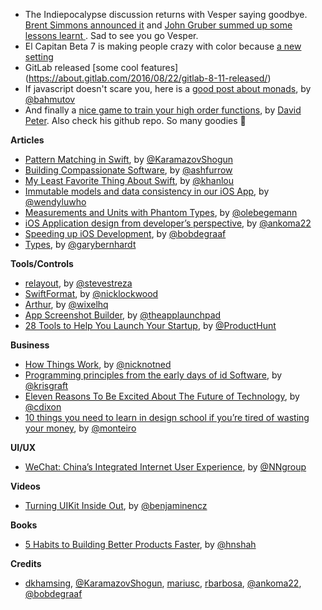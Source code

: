 * The Indiepocalypse discussion returns with Vesper saying goodbye. [Brent Simmons announced it](http://inessential.com/2016/08/21/last_vesper_update_sync_shutting_down) and [John Gruber summed up some lessons learnt ](http://daringfireball.net/2016/08/vesper_adieu). Sad to see you go Vesper.
* El Capitan Beta 7 is making people crazy with color because [a new setting](https://infinitediaries.net/ambient-light-compensation-in-os-x-el-capitan-beta-7/)
* GitLab released [some cool features] (https://about.gitlab.com/2016/08/22/gitlab-8-11-released/)
* If javascript doesn't scare you, here is a [good post about monads](https://glebbahmutov.com/blog/monads/), by [@bahmutov](https://twitter.com/bahmutov)
* And finally a [nice game to train your high order functions](http://david-peter.de/cube-composer/), by [David Peter](http://david-peter.de/). Also check his github repo. So many goodies 🎉

**Articles**

* [Pattern Matching in Swift](https://www.raywenderlich.com/134844/pattern-matching-in-swift), by [@KaramazovShogun](https://twitter.com/KaramazovShogun)
* [Building Compassionate Software](https://ashfurrow.com/blog/building-compassionate-software/), by [@ashfurrow](https://twitter.com/ashfurrow)
* [My Least Favorite Thing About Swift](http://khanlou.com/2016/08/my-least-favorite-thing-about-swift/), by [@khanlou](http://www.twitter.com/khanlou)
* [Immutable models and data consistency in our iOS App](https://engineering.pinterest.com/blog/immutable-models-and-data-consistency-our-ios-app), by [@wendyluwho](https://twitter.com/wendyluwho)
* [Measurements and Units with Phantom Types](https://oleb.net/blog/2016/08/measurements-and-units-with-phantom-types/), by [@olebegemann](https://twitter.com/olebegemann)
* [iOS Application design from developer’s perspective](https://medium.com/@ankoma22/ios-application-design-from-developers-perspective-4e542bfbfeaf#.bwe806ms3), by [@ankoma22](https://twitter.com/ankoma22)
* [Speeding up iOS Development](https://medium.com/@graafict/blaze-fast-flexible-and-awesome-3a7a73374de7#.20gp2rll3), by [@bobdegraaf](https://twitter.com/bobdegraaf)
* [Types](https://gist.github.com/garybernhardt/122909856b570c5c457a6cd674795a9c), by [@garybernhardt](https://twitter.com/garybernhardt)

**Tools/Controls**

* [relayout](https://github.com/stevestreza/relayout), by [@stevestreza](https://twitter.com/stevestreza)
* [SwiftFormat](https://github.com/nicklockwood/SwiftFormat), by [@nicklockwood](https://twitter.com/nicklockwood)
* [Arthur](http://arthur-osx.com/), by [@wixelhq](https://twitter.com/wixelhq)
* [App Screenshot Builder](http://theapplaunchpad.com/), by [@theapplaunchpad](https://twitter.com/theapplaunchpad)
* [28 Tools to Help You Launch Your Startup](https://medium.com/product-hunt/28-tools-to-help-you-launch-your-startup-on-a-small-budget-7d5383997bbd#.3v0mxkdvr), by [@ProductHunt](https://twitter.com/ProductHunt)

**Business**

* [How Things Work](http://gawker.com/how-things-work-1785604699), by [@nicknotned](https://twitter.com/nicknotned)
* [Programming principles from the early days of id Software](http://www.gamasutra.com/view/news/279357/Programming_principles_from_the_early_days_of_id_Software.php), by [@krisgraft](https://twitter.com/krisgraft)
* [Eleven Reasons To Be Excited About The Future of Technology](https://medium.com/@cdixon/eleven-reasons-to-be-excited-about-the-future-of-technology-ef5f9b939cb2#.ojse98yg4), by [@cdixon](https://twitter.com/cdixon)
* [10 things you need to learn in design school if you’re tired of wasting your money](https://deardesignstudent.com/10-things-you-need-to-learn-in-design-school-if-you-re-tired-of-wasting-your-money-64aaa0bc3994#.wc0zbp4zm), by [@monteiro](https://twitter.com/monteiro)

**UI/UX**

* [WeChat: China’s Integrated Internet User Experience](https://www.nngroup.com/articles/wechat-integrated-ux/), by [@NNgroup](https://twitter.com/NNgroup)

**Videos**

* [Turning UIKit Inside Out](https://realm.io/news/altconf-benji-encz-uikit-inside-out-declarative-programming/), by [@benjaminencz](https://twitter.com/benjaminencz)

**Books**

* [5 Habits to Building Better Products Faster](https://hitenism.com/5-habits-better-products), by [@hnshah](https://twitter.com/hnshah)

**Credits**

* [dkhamsing](https://github.com/dkhamsing), [@KaramazovShogun](https://twitter.com/KaramazovShogun), [mariusc](https://github.com/mariusc), [rbarbosa](https://github.com/rbarbosa), [@ankoma22](https://twitter.com/ankoma22), [@bobdegraaf](https://twitter.com/bobdegraaf)
